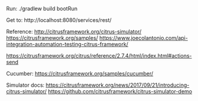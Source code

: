 Run:
./gradlew build bootRun

Get to: http://localhost:8080/services/rest/


Reference:
http://citrusframework.org/citrus-simulator/
https://citrusframework.org/samples/
https://www.joecolantonio.com/api-integration-automation-testing-citrus-framework/

https://citrusframework.org/citrus/reference/2.7.4/html/index.html#actions-send

Cucumber:
https://citrusframework.org/samples/cucumber/

Simulator docs:
https://citrusframework.org/news/2017/09/21/introducing-citrus-simulator/
https://github.com/citrusframework/citrus-simulator-demo
